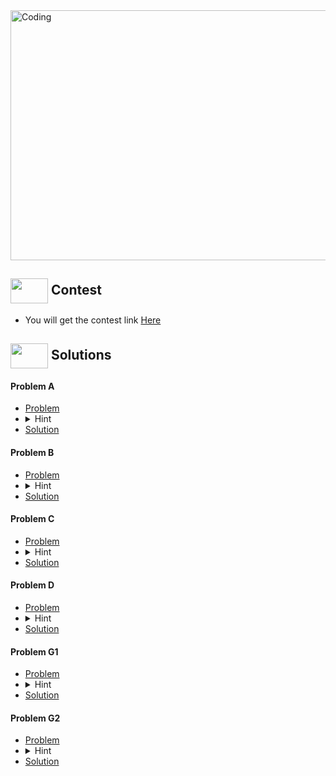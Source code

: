 <img alt="Coding" width="800px" height="400px" src="https://cdn.dribbble.com/users/1959912/screenshots/6463995/competition_dribbble.gif">

## <img src = "https://cdn.dribbble.com/users/2131993/screenshots/4948736/media/421d4ed2f3d23c73d64d20963f61f422.gif" align = "center" width = "60px" height = "40px"> Contest
- You will get the contest link [Here](https://codeforces.com/contest/1807)


## <img src = "https://cdn.dribbble.com/users/1138721/screenshots/10809828/media/478d32b2e65c8c3194b7f2154e179231.gif" align = "center" width = "60px" height = "40px"> Solutions

#### Problem A
- [Problem](https://codeforces.com/contest/1807/problem/A)
- <details> <summary> Hint</summary> Simply check if a+b is equal to c or not . If yes then print + ,else print = </details>
- [Solution](https://github.com/khalid586/Live-and-Virtual-Contests/blob/main/LIve%20Contests/CF%20Round%20859/CF%201807A.cpp)

#### Problem B
- [Problem](https://codeforces.com/contest/1807/problem/B)
- <details> <summary> Hint</summary> Simply check if the sum of even numbers is greater than the sum of odd numbers or not then print yes or no according to that.</details>
- [Solution](https://github.com/khalid586/Live-and-Virtual-Contests/blob/main/LIve%20Contests/CF%20Round%20859/CF%201807B.cpp)

#### Problem C
- [Problem](https://codeforces.com/contest/1807/problem/C)
- <details> <summary> Hint</summary> You have to check whether there is any character for which the difference between two consecutive indexes in odd or not. If there exists any such character then the answer will be no (beacause it impossible to construct such binary string with altering 1 and 0)otherwise yes.</details>
- [Solution](https://github.com/khalid586/Live-and-Virtual-Contests/blob/main/LIve%20Contests/CF%20Round%20859/CF%201807C.cpp)

#### Problem D
- [Problem](https://codeforces.com/contest/1807/problem/D)
- <details> <summary> Hint</summary> Will be added soon.</details>
- [Solution](https://github.com/khalid586/Live-and-Virtual-Contests/blob/main/LIve%20Contests/CF%20Round%20859/CF%201807D.cpp)

#### Problem G1
- [Problem](https://codeforces.com/contest/1807/problem/G1)
- <details> <summary> Hint</summary> Will be added soon.</details>
- [Solution](https://github.com/khalid586/Live-and-Virtual-Contests/blob/main/LIve%20Contests/CF%20Round%20859/CF%201807G1.cpp)

#### Problem G2
- [Problem](https://codeforces.com/contest/1807/problem/G2)
- <details> <summary> Hint</summary> Will be added soon.</details>
- [Solution](https://github.com/khalid586/Live-and-Virtual-Contests/blob/main/LIve%20Contests/CF%20Round%20859/CF%201807G2.cpp)
